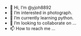 - 👋 Hi, I’m @yjoh8892
- 👀 I’m interested in photograph.
- 🌱 I’m currently learning python.
- 💞️ I’m looking to collaborate on ...
- 📫 How to reach me ...

<!---
yjoh8892/yjoh8892 is a ✨ special ✨ repository because its `README.md` (this file) appears on your GitHub profile.
You can click the Preview link to take a look at your changes.
--->
